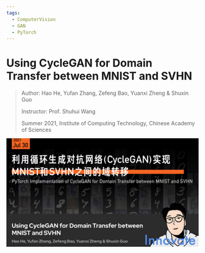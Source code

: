 ```yaml
---
tags:
  - ComputerVision
  - GAN
  - PyTorch
---
```


# Using CycleGAN for Domain Transfer between MNIST and SVHN

> Author: Hao He, Yufan Zhang, Zefeng Bao, Yuanxi Zheng & Shuxin Guo
> 
> Instructor: Prof. Shuhui Wang
> 
> Summer 2021, Institute of Computing Technology, Chinese Academy of Sciences

![CycleGAN](../Innovate/img/I-CycleGAN.jpg)
